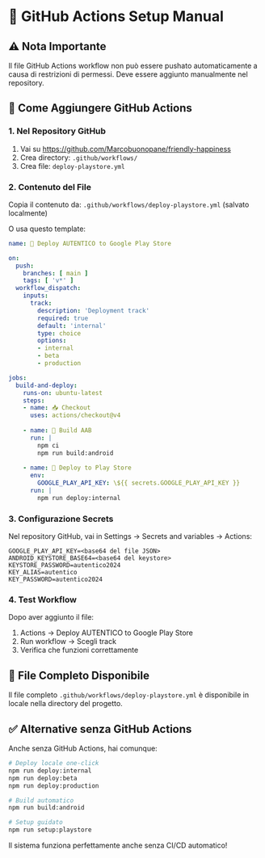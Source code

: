 # 🔄 GitHub Actions Setup Manual

## ⚠️ Nota Importante

Il file GitHub Actions workflow non può essere pushato automaticamente a causa di restrizioni di permessi. Deve essere aggiunto manualmente nel repository.

## 📝 Come Aggiungere GitHub Actions

### 1. Nel Repository GitHub
1. Vai su https://github.com/Marcobuonopane/friendly-happiness
2. Crea directory: `.github/workflows/`
3. Crea file: `deploy-playstore.yml`

### 2. Contenuto del File

Copia il contenuto da: `.github/workflows/deploy-playstore.yml` (salvato localmente)

O usa questo template:

```yaml
name: 🚀 Deploy AUTENTICO to Google Play Store

on:
  push:
    branches: [ main ]
    tags: [ 'v*' ]
  workflow_dispatch:
    inputs:
      track:
        description: 'Deployment track'
        required: true
        default: 'internal'
        type: choice
        options:
        - internal
        - beta
        - production

jobs:
  build-and-deploy:
    runs-on: ubuntu-latest
    steps:
    - name: 📥 Checkout
      uses: actions/checkout@v4
      
    - name: 🔨 Build AAB
      run: |
        npm ci
        npm run build:android
        
    - name: 🚀 Deploy to Play Store
      env:
        GOOGLE_PLAY_API_KEY: \${{ secrets.GOOGLE_PLAY_API_KEY }}
      run: |
        npm run deploy:internal
```

### 3. Configurazione Secrets

Nel repository GitHub, vai in Settings → Secrets and variables → Actions:

```
GOOGLE_PLAY_API_KEY=<base64 del file JSON>
ANDROID_KEYSTORE_BASE64=<base64 del keystore>
KEYSTORE_PASSWORD=autentico2024
KEY_ALIAS=autentico
KEY_PASSWORD=autentico2024
```

### 4. Test Workflow

Dopo aver aggiunto il file:
1. Actions → Deploy AUTENTICO to Google Play Store
2. Run workflow → Scegli track
3. Verifica che funzioni correttamente

## 🔧 File Completo Disponibile

Il file completo `.github/workflows/deploy-playstore.yml` è disponibile in locale nella directory del progetto.

## ✅ Alternative senza GitHub Actions

Anche senza GitHub Actions, hai comunque:

```bash
# Deploy locale one-click
npm run deploy:internal
npm run deploy:beta  
npm run deploy:production

# Build automatico
npm run build:android

# Setup guidato
npm run setup:playstore
```

Il sistema funziona perfettamente anche senza CI/CD automatico!